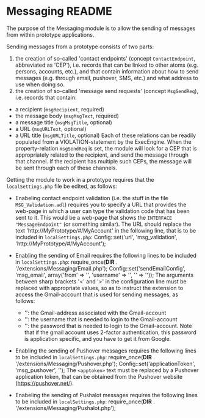 ﻿Messaging README
================

The purpose of the Messaging module is to allow the sending of messages from within prototype applications.

Sending messages from a prototype consists of two parts:
1) the creation of so-called 'contact endpoints' (concept `ContactEndpoint`, abbreviated as 'CEP'), i.e. records that can be linked to other atoms (e.g. persons, accounts, etc.), and that contain information about how to send messages (e.g. through email, pushover, SMS, etc.) and what address to use when doing so.
2) the creation of so-called 'message send requests' (concept `MsgSendReq`), i.e. records that contain:
  * a recipient (`msgRecipient`, required)
  * the message body (`msgMsgText`, required)
  * a message title (`msgMsgTitle`, optional)
  * a URL (`msgURLText`, optional)
  * a URL title (`msgURLTitle`, optional)
Each of these relations can be readily populated from a VIOLATION-statement by the ExecEngine. When the property-relation `msgSendReq` is set, the module will look for a CEP that is appropriately related to the recipient, and send the message through that channel. If the recipient has multiple such CEPs, the message will be sent through each of these channels.

Getting the module to work in a prototype requires that the `localSettings.php` file be edited, as follows:

* Enabeling contact endpoint validation (i.e. the stuff in the file `MSG_Validation.adl`) requires you to specify a URL that provides the web-page in which a user can type the validation code that has been sent to it. This would be a web-page that shows the `INTERFACE "MessageEndpoint"` (or something similar). The URL should replace the text 'http://MyPrototype/#/MyAccount' in the following line, that is to be included in `localSettings.php`:
  Config::set('url', 'msg_validation', 'http://MyPrototype/#/MyAccount');

* Enabling the sending of Email requires the following lines to be included in `localSettings.php`:
     require_once(__DIR__ . '/extensions/Messaging/Email.php');
     Config::set('sendEmailConfig', 'msg_email', array('from' => '<gmailaddr>', 'username' => '<gmailusername>', '<gmailpassword>' => ''));
  The arguments between sharp brackets '<' and '>' in the configuration line must be replaced with appropriate values, so as to instruct the extension to access the Gmail-account that is used for sending messages, as follows:
  - '<gmailaddr>': the Gmail-address associated with the Gmail-account
  - '<gmailusername>': the username that is needed to login to the Gmail-account 
  - '<gmailpassword>': the password that is needed to login to the Gmail-account. Note that if the gmail account uses 2-factor authentication, this password is application specific, and you have to get it from Google.
  
* Enabling the sending of Pushover messages requires the following lines to be included in `localSettings.php`:
     require_once(__DIR__ . '/extensions/Messaging/Pushover.php');
     Config::set('applicationToken', 'msg_pushover', '<apptoken>');
  The `<apptoken>` text must be replaced by a Pushover application token, that can be obtained from the Pushover website (https://pushover.net/). 

* Enabeling the sending of Pushalot messages requires the following lines to be included in `localSettings.php`:
     require_once(__DIR__ . '/extensions/Messaging/Pushalot.php');
